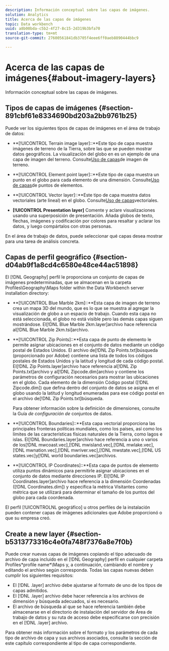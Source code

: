 ```yaml
---
description: Información conceptual sobre las capas de imágenes.
solution: Analytics
title: Acerca de las capas de imágenes
topic: Data workbench
uuid: a8b00bda-c5b2-4f27-8c15-2d319b3bfa70
translation-type: tm+mt
source-git-commit: 27600561841db3705f4eee6ff0aeb8890444bbc9

---
```



# Acerca de las capas de imágenes{#about-imagery-layers}

Información conceptual sobre las capas de imágenes.

## Tipos de capas de imágenes {#section-891cbf61e8334690bd203a2bb9761b25}

Puede ver los siguientes tipos de capas de imágenes en el área de trabajo de datos:

* **[!UICONTROL Terrain image layer]::**Este tipo de capa muestra imágenes de terreno de la Tierra, sobre las que se pueden mostrar datos geográficos. La visualización del globo en es un ejemplo de una capa de imagen del terreno. Consulte[Uso de capas](../../../home/c-get-started/c-im-layers/c-ter-img-layers/c-ter-img-layers.md#concept-f4b3a20969354ca38955e3fd5beb0f4f)de imagen de terreno.

* **[!UICONTROL Element point layer]::**Este tipo de capa muestra un punto en el globo para cada elemento de una dimensión. Consulte[Uso de capas](../../../home/c-get-started/c-im-layers/c-elmt-pt-layers/c-elmt-pt-layers.md#concept-7c93c54552844a20bd6014ae8446b3fd)de puntos de elementos.

* **[!UICONTROL Vector layer]::**Este tipo de capa muestra datos vectoriales (arte lineal) en el globo. Consulte[Uso de capas](../../../home/c-get-started/c-im-layers/c-vctr-layers/c-vctr-layers.md#concept-a9b9cb7fc33b4aa5ae1646fab202dcc9)vectoriales.

* **[!UICONTROL Presentation layer]** Comente y aclare visualizaciones usando una superposición de presentación. Añada globos de texto, flechas, imágenes y codificación por colores para resaltar y aclarar los datos, y luego compártalos con otras personas.

En el área de trabajo de datos, puede seleccionar qué capas desea mostrar para una tarea de análisis concreta.

## Capas de perfil geográfico {#section-d04ab9f1a8cd4c6580e48ce44ac51898}

El [!DNL Geography] perfil le proporciona un conjunto de capas de imágenes predeterminadas, que se almacenan en la carpeta Profiles\Geography\Maps folder within the Data Workbench server installation directory:

* **[!UICONTROL Blue Marble 2km]::**Esta capa de imagen de terreno crea un mapa 3D del mundo, que es lo que se muestra al agregar la visualización de globo a un espacio de trabajo. Cuando esta capa no está seleccionada, el globo no está visible pero las demás capas siguen mostrándose. El[!DNL Blue Marble 2km.layer]archivo hace referencia al[!DNL Blue Marble 2km.tsi]archivo.

* **[!UICONTROL Zip Points]::**Esta capa de punto de elemento le permite asignar ubicaciones en el conjunto de datos mediante un código postal de Estados Unidos. El archivo de[!DNL Zip Points.txt]búsqueda (proporcionado por Adobe) contiene una lista de todos los códigos postales de Estados Unidos y la latitud y longitud de cada código postal. El[!DNL Zip Points.layer]archivo hace referencia al[!DNL Zip Points.txt]archivo y al[!DNL Zipcode.dim]archivo y contiene los parámetros de configuración necesarios para mostrar las ubicaciones en el globo. Cada elemento de la dimensión Código postal ([!DNL Zipcode.dim]) que defina dentro del conjunto de datos se asigna en el globo usando la latitud y longitud enumeradas para ese código postal en el archivo de[!DNL Zip Points.txt]búsqueda.

   Para obtener información sobre la definición de dimensiones, consulte la Guía *de configuración de* conjuntos de datos.

* **[!UICONTROL Boundaries]::**Esta capa vectorial proporciona las principales fronteras políticas mundiales, como los países, así como los límites de las características físicas naturales de la Tierra, como lagos e islas. El[!DNL Boundaries.layer]archivo hace referencia a uno o varios de los[!DNL mwcoast.vec],[!DNL mwisland.vec],[!DNL mwlake.vec],[!DNL mwnation.vec],[!DNL mwriver.vec],[!DNL mwstate.vec],[!DNL US states.vec]y[!DNL world boundaries.vec]archivos.

* **[!UICONTROL IP Coordinates]::**Esta capa de puntos de elemento utiliza puntos dinámicos para permitirle asignar ubicaciones en el conjunto de datos mediante direcciones IP. El[!DNL IP Coordinates.layer]archivo hace referencia a la dimensión Coordenadas ([!DNL Coordinates.dim]) y especifica la métrica Visitantes como métrica que se utilizará para determinar el tamaño de los puntos del globo para cada coordenada.

El perfil [!UICONTROLNL geográfico] u otros perfiles de la instalación pueden contener capas de imágenes adicionales que Adobe proporcionó o que su empresa creó.

## Create a new layer {#section-b5313773316c4e0fa748f7376a8e7f0b}

Puede crear nuevas capas de imágenes copiando el tipo adecuado de archivo de capa incluido en el [!DNL Geography] perfil en cualquier carpeta Profiles\*profile name*\Maps y, a continuación, cambiando el nombre y editando el archivo según corresponda. Todas las capas nuevas deben cumplir los siguientes requisitos:

* El [!DNL .layer] archivo debe ajustarse al formato de uno de los tipos de capas admitidos.
* El [!DNL .layer] archivo debe hacer referencia a los archivos de dimensión y búsqueda adecuados, si es necesario.
* El archivo de búsqueda al que se hace referencia también debe almacenarse en el directorio de instalación del servidor de Área de trabajo de datos y su ruta de acceso debe especificarse con precisión en el [!DNL .layer] archivo.

Para obtener más información sobre el formato y los parámetros de cada tipo de archivo de capa y sus archivos asociados, consulte la sección de este capítulo correspondiente al tipo de capa correspondiente.
